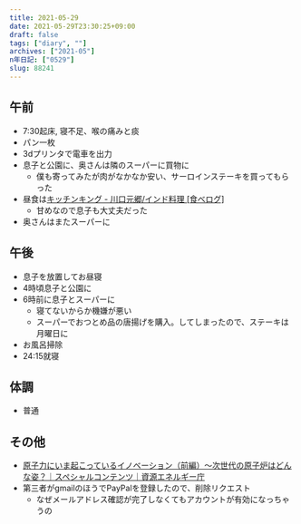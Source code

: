 ```yaml
---
title: 2021-05-29
date: 2021-05-29T23:30:25+09:00
draft: false
tags: ["diary", ""]
archives: ["2021-05"]
n年日記: ["0529"]
slug: 88241
---
```

## 午前
- 7:30起床, 寝不足、喉の痛みと痰
- パン一枚
- 3dプリンタで電車を出力
- 息子と公園に、奥さんは隣のスーパーに買物に
  - 僕も寄ってみたが肉がなかなか安い、サーロインステーキを買ってもらった
- 昼食は[キッチンキング - 川口元郷/インド料理 [食べログ]](https://tabelog.com/saitama/A1102/A110201/11025815/)
  - 甘めなので息子も大丈夫だった
- 奥さんはまたスーパーに
## 午後
- 息子を放置してお昼寝
- 4時頃息子と公園に
- 6時前に息子とスーパーに
  - 寝てないからか機嫌が悪い
  - スーパーでおつとめ品の唐揚げを購入。してしまったので、ステーキは月曜日に
- お風呂掃除
- 24:15就寝
## 体調
- 普通
## その他
- [原子力にいま起こっているイノベーション（前編）～次世代の原子炉はどんな姿？｜スペシャルコンテンツ｜資源エネルギー庁](https://www.enecho.meti.go.jp/about/special/johoteikyo/smr_01.html)
- 第三者がgmailのほうでPayPalを登録したので、削除リクエスト
  - なぜメールアドレス確認が完了しなくてもアカウントが有効になっちゃうの